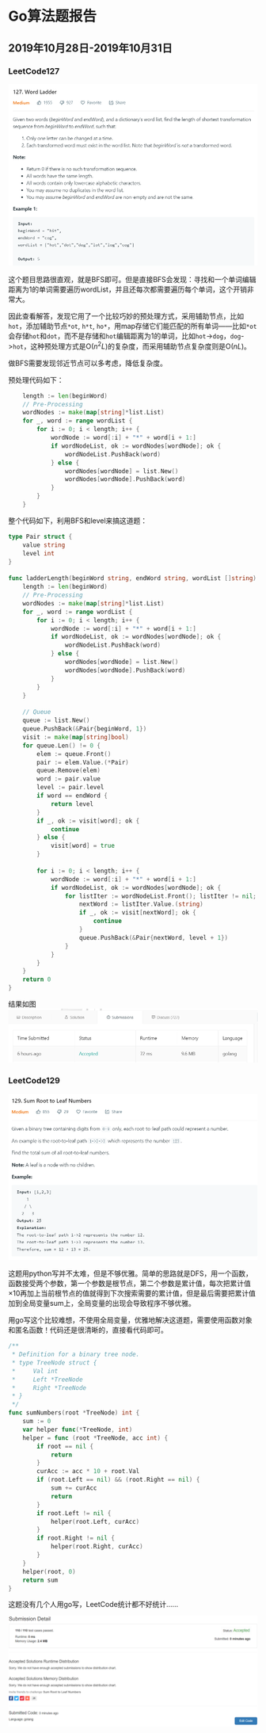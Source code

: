 # Go算法题报告

## 2019年10月28日-2019年10月31日

### LeetCode127

![LeetCode127题目](./images/LeetCode127题目.png)

这个题目思路很直观，就是BFS即可。但是直接BFS会发现：寻找和一个单词编辑距离为1的单词需要遍历wordList，并且还每次都需要遍历每个单词，这个开销非常大。

因此查看解答，发现它用了一个比较巧妙的预处理方式，采用辅助节点，比如`hot`，添加辅助节点`*ot`, `h*t`, `ho*`，用map存储它们能匹配的所有单词——比如`*ot`会存储`hot`和`dot`，而不是存储和`hot`编辑距离为1的单词，比如`hot`->`dog`，`dog`->`hot`，这种预处理方式是O($n^2L$)的复杂度，而采用辅助节点复杂度则是O($nL$)。

做BFS需要发现邻近节点可以多考虑，降低复杂度。

预处理代码如下：

```go
	length := len(beginWord)
	// Pre-Processing
	wordNodes := make(map[string]*list.List)
	for _, word := range wordList {
		for i := 0; i < length; i++ {
			wordNode := word[:i] + "*" + word[i + 1:]
			if wordNodeList, ok := wordNodes[wordNode]; ok {
				wordNodeList.PushBack(word)
			} else {
				wordNodes[wordNode] = list.New()
				wordNodes[wordNode].PushBack(word)
			}
		}
	}
```

整个代码如下，利用BFS和level来搞这道题：

```go
type Pair struct {
	value string
	level int
}

func ladderLength(beginWord string, endWord string, wordList []string) int {
	length := len(beginWord)
	// Pre-Processing
	wordNodes := make(map[string]*list.List)
	for _, word := range wordList {
		for i := 0; i < length; i++ {
			wordNode := word[:i] + "*" + word[i + 1:]
			if wordNodeList, ok := wordNodes[wordNode]; ok {
				wordNodeList.PushBack(word)
			} else {
				wordNodes[wordNode] = list.New()
				wordNodes[wordNode].PushBack(word)
			}
		}
	}

	// Queue
	queue := list.New()
	queue.PushBack(&Pair{beginWord, 1})
	visit := make(map[string]bool)
	for queue.Len() != 0 {
		elem := queue.Front()
		pair := elem.Value.(*Pair)
		queue.Remove(elem)
		word := pair.value
		level := pair.level
		if word == endWord {
			return level
		}
		if _, ok := visit[word]; ok {
			continue
		} else {
			visit[word] = true
		}

		for i := 0; i < length; i++ {
			wordNode := word[:i] + "*" + word[i + 1:]
			if wordNodeList, ok := wordNodes[wordNode]; ok {
				for listIter := wordNodeList.Front(); listIter != nil; listIter = listIter.Next() {
					nextWord := listIter.Value.(string)
					if _, ok := visit[nextWord]; ok {
						continue
					}
					queue.PushBack(&Pair{nextWord, level + 1})
				}
			}
		}
	}
	return 0
}
```

结果如图![提交结果](./images/LeetCode127.png)



### LeetCode129

![LeetCode129](./images/LeetCode129题目.png)

这题用python写并不太难，但是不够优雅。简单的思路就是DFS，用一个函数，函数接受两个参数，第一个参数是根节点，第二个参数是累计值，每次把累计值×10再加上当前根节点的值就得到下次搜索需要的累计值，但是最后需要把累计值加到全局变量sum上，全局变量的出现会导致程序不够优雅。

用go写这个比较难想，不使用全局变量，优雅地解决这道题，需要使用函数对象和匿名函数！代码还是很清晰的，直接看代码即可。

```go
/**
 * Definition for a binary tree node.
 * type TreeNode struct {
 *     Val int
 *     Left *TreeNode
 *     Right *TreeNode
 * }
 */
func sumNumbers(root *TreeNode) int {
	sum := 0
	var helper func(*TreeNode, int)
	helper = func (root *TreeNode, acc int) {
		if root == nil {
			return
		}
		curAcc := acc * 10 + root.Val
		if (root.Left == nil) && (root.Right == nil) {
			sum += curAcc
			return
		}
		if root.Left != nil {
			helper(root.Left, curAcc)
		}
		if root.Right != nil {
			helper(root.Right, curAcc)
		}
	}
	helper(root, 0)
	return sum
}
```

这题没有几个人用go写，LeetCode统计都不好统计……

![结果](./images/LeetCode129.png)
